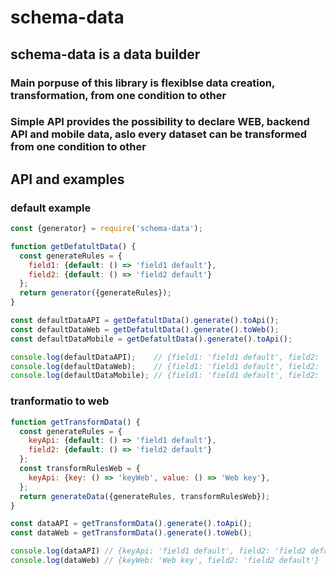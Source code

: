 # schema-data

## schema-data is a data builder

### Main porpuse of this library is flexiblse data creation, transformation, from one condition to other

### Simple API provides the possibility to declare WEB, backend API and mobile data, aslo every dataset can be transformed from one condition to other

## API and examples

### default example

```js
const {generator} = require('schema-data');

function getDefatultData() {
  const generateRules = {
    field1: {default: () => 'field1 default'},
    field2: {default: () => 'field2 default'}
  };
  return generator({generateRules});
}

const defaultDataAPI = getDefatultData().generate().toApi();
const defaultDataWeb = getDefatultData().generate().toWeb();
const defaultDataMobile = getDefatultData().generate().toApi();

console.log(defaultDataAPI);    // {field1: 'field1 default', field2: 'field2 default'}
console.log(defaultDataWeb);    // {field1: 'field1 default', field2: 'field2 default'}
console.log(defaultDataMobile); // {field1: 'field1 default', field2: 'field2 default'}
```

### tranformatio to web

```js
function getTransformData() {
  const generateRules = {
    keyApi: {default: () => 'field1 default'},
    field2: {default: () => 'field2 default'}
  };
  const transformRulesWeb = {
    keyApi: {key: () => 'keyWeb', value: () => 'Web key'},
  };
  return generateData({generateRules, transformRulesWeb});
}

const dataAPI = getTransformData().generate().toApi();
const dataWeb = getTransformData().generate().toWeb();

console.log(dataAPI) // {keyApi: 'field1 default', field2: 'field2 default'}
console.log(dataWeb) // {keyWeb: 'Web key', field2: 'field2 default'}

```
